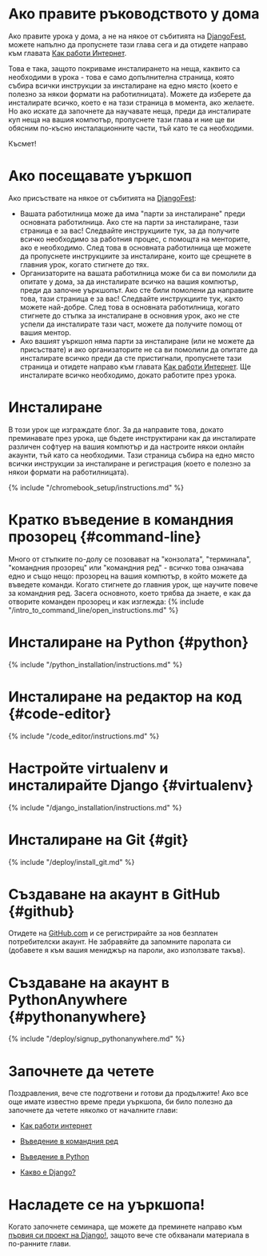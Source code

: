 # Ако правите ръководството у дома

Ако правите урока у дома, а не на някое от събитията на [DjangoFest](https://djangogirls.org/events/), можете напълно да пропуснете тази глава сега и да отидете направо към главата [Как работи Интернет](../how_the_internet_works/README.md).

Това е така, защото покриваме инсталирането на неща, каквито са необходими в урока - това е само допълнителна страница, която събира всички инструкции за инсталиране на едно място (което е полезно за някои формати на работилницата). Можете да изберете да инсталирате всичко, което е на тази страница в момента, ако желаете. Но ако искате да започнете да научавате неща, преди да инсталирате куп неща на вашия компютър, пропуснете тази глава и ние ще ви обясним по-късно инсталационните части, тъй като те са необходими.

Късмет!

# Ако посещавате уъркшоп

Ако присъствате на някое от събитията на [DjangoFest](https://djangogirls.org/events/):

* Вашата работилница може да има "парти за инсталиране" преди основната работилница. Ако сте на парти за инсталиране, тази страница е за вас! Следвайте инструкциите тук, за да получите всичко необходимо за работния процес, с помощта на менторите, ако е необходимо. След това в основната работилница ще можете да пропуснете инструкциите за инсталиране, които ще срещнете в главния урок, когато стигнете до тях.
* Организаторите на вашата работилница може би са ви помолили да опитате у дома, за да инсталирате всичко на вашия компютър, преди да започне уъркшопът. Ако сте били помолени да направите това, тази страница е за вас! Следвайте инструкциите тук, както можете най-добре. След това в основната работилница, когато стигнете до стъпка за инсталиране в основния урок, ако не сте успели да инсталирате тази част, можете да получите помощ от вашия ментор.
* Ако вашият уъркшоп няма парти за инсталиране (или не можете да присъствате) и ако организаторите не са ви помолили да опитате да инсталирате всичко преди да сте пристигнали, пропуснете тази страница и отидете направо към главата [Как работи Интернет](../how_the_internet_works/README.md). Ще инсталирате всичко необходимо, докато работите през урока.

# Инсталиране

В този урок ще изграждате блог. За да направите това, докато преминавате през урока, ще бъдете инструктирани как да инсталирате различен софтуер на вашия компютър и да настроите някои онлайн акаунти, тъй като са необходими. Тази страница събира на едно място всички инструкции за инсталиране и регистрация (което е полезно за някои формати на работилницата).

<!--sec data-title="Chromebook setup (if you're using one)" data-id="chromebook_setup" data-collapse=true ces-->
{% include "/chromebook_setup/instructions.md" %}
<!--endsec-->

# Кратко въведение в командния прозорец {#command-line}

Много от стъпките по-долу се позовават на "конзолата", "терминала", "командния прозорец" или "командния ред" - всичко това означава едно и също нещо: прозорец на вашия компютър, в който можете да въведете команди. Когато стигнете до главния урок, ще научите повече за командния ред. Засега основното, което трябва да знаете, е как да отворите команден прозорец и как изглежда:
{% include "/intro_to_command_line/open_instructions.md" %}

# Инсталиране на Python {#python}

{% include "/python_installation/instructions.md" %}

# Инсталиране на редактор на код {#code-editor}

{% include "/code_editor/instructions.md" %}

# Настройте virtualenv и инсталирайте Django {#virtualenv}

{% include "/django_installation/instructions.md" %}

# Инсталиране на Git {#git}

{% include "/deploy/install_git.md" %}

# Създаване на акаунт в GitHub {#github}

Отидете на [GitHub.com](https://www.github.com) и се регистрирайте за нов безплатен потребителски акаунт. Не забравяйте да запомните паролата си (добавете я към вашия мениджър на пароли, ако използвате такъв).

# Създаване на акаунт в PythonAnywhere {#pythonanywhere}

{% include "/deploy/signup_pythonanywhere.md" %}

# Започнете да четете

Поздравления, вече сте подготвени и готови да продължите! Ако все още имате известно време преди уъркшопа, би било полезно да започнете да четете няколко от началните глави:

* [Как работи интернет](../how_the_internet_works/README.md)

* [Въведение в командния ред](../intro_to_command_line/README.md)

* [Въведение в Python](../python_introduction/README.md)

* [Какво е Django?](../django/README.md)

# Насладете се на уъркшопа!

Когато започнете семинара, ще можете да преминете направо към [първия си проект на Django!](../django_start_project/README.md), защото вече сте обхванали материала в по-ранните глави.
